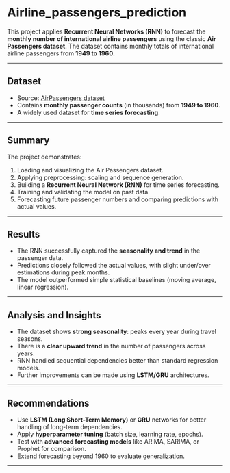 # Airline_passengers_prediction
This project applies **Recurrent Neural Networks (RNN)** to forecast the **monthly number of international airline passengers** using the classic **Air Passengers dataset**. The dataset contains monthly totals of international airline passengers from **1949 to 1960**.  

---

## Dataset  
- Source: [AirPassengers dataset](https://datamarket.com/data/set/22u3/international-airline-passengers-monthly-totals-in-thousands-jan-49-dec-60)  
- Contains **monthly passenger counts** (in thousands) from **1949 to 1960**.  
- A widely used dataset for **time series forecasting**.  

---

## Summary  
The project demonstrates:  
1. Loading and visualizing the Air Passengers dataset.  
2. Applying preprocessing: scaling and sequence generation.  
3. Building a **Recurrent Neural Network (RNN)** for time series forecasting.  
4. Training and validating the model on past data.  
5. Forecasting future passenger numbers and comparing predictions with actual values.  

---

## Results  
- The RNN successfully captured the **seasonality and trend** in the passenger data.  
- Predictions closely followed the actual values, with slight under/over estimations during peak months.  
- The model outperformed simple statistical baselines (moving average, linear regression).  

---

## Analysis and Insights  
- The dataset shows **strong seasonality**: peaks every year during travel seasons.  
- There is a **clear upward trend** in the number of passengers across years.  
- RNN handled sequential dependencies better than standard regression models.  
- Further improvements can be made using **LSTM/GRU** architectures.  

---

## Recommendations  
- Use **LSTM (Long Short-Term Memory)** or **GRU** networks for better handling of long-term dependencies.  
- Apply **hyperparameter tuning** (batch size, learning rate, epochs).  
- Test with **advanced forecasting models** like ARIMA, SARIMA, or Prophet for comparison.  
- Extend forecasting beyond 1960 to evaluate generalization.  

---
